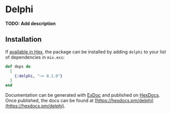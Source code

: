 # Delphi

**TODO: Add description**

## Installation

If [available in Hex](https://hex.pm/docs/publish), the package can be installed
by adding `delphi` to your list of dependencies in `mix.exs`:

```elixir
def deps do
  [
    {:delphi, "~> 0.1.0"}
  ]
end
```

Documentation can be generated with [ExDoc](https://github.com/elixir-lang/ex_doc)
and published on [HexDocs](https://hexdocs.pm). Once published, the docs can
be found at [https://hexdocs.pm/delphi](https://hexdocs.pm/delphi).

